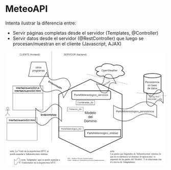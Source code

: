 # MeteoAPI

Intenta ilustrar la diferencia entre:
- Servir páginas completas desde el servidor (Templates, @Controller)
- Servir datos desde el servidor (@RestController) que luego se procesan/muestran en el cliente (Javascript, AJAX)

[![Esquema general de la arquitectura interna de MeteoAPI](/MeteoAPI/meteo_api/documentacion/Esquema_general_de_la_arquitectura_interna.drawio.png)](https://github.com/JuanMuruaOlalde/Programacion-Java/blob/main/MeteoAPI/meteo_api/documentacion/Esquema_general_de_la_arquitectura_interna.drawio.png)


